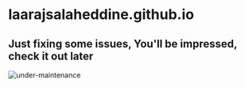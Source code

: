 # laarajsalaheddine.github.io

## Just fixing some issues, You'll be impressed, check it out later
![under-maintenance](https://souzouweb.com/wp-content/uploads/2019/02/Souzou-WebSite-Management-silver-flat-1.svg)
